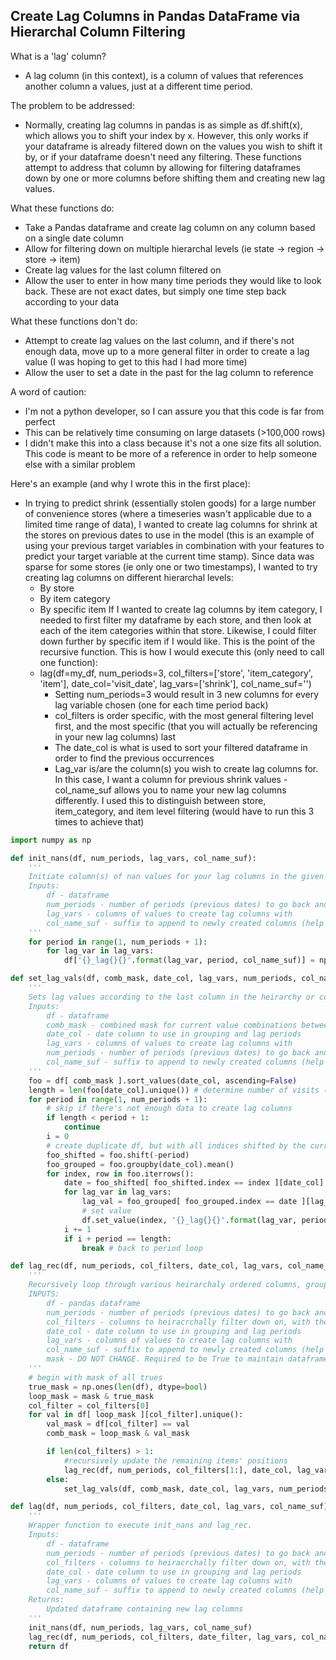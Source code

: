 ## Create Lag Columns in Pandas DataFrame via Hierarchal Column Filtering

What is a 'lag' column?
  - A lag column (in this context), is a column of values that references another column a values, just at a different time period.

The problem to be addressed:
  - Normally, creating lag columns in pandas is as simple as df.shift(x), which allows you to shift your index by x. However, this only works if your dataframe is already filtered down on the values you wish to shift it by, or if your dataframe doesn't need any filtering. These functions attempt to address that column by allowing for filtering dataframes down by one or more columns before shifting them and creating new lag values.

What these functions do:
  - Take a Pandas dataframe and create lag column on any column based on a single date column
  - Allow for filtering down on multiple hierarchal levels (ie state -> region -> store -> item)
  - Create lag values for the last column filtered on
  - Allow the user to enter in how many time periods they would like to look back. These are not exact dates, but simply one time step back according to your data

What these functions don't do:
  - Attempt to create lag values on the last column, and if there's not enough data, move up to a more general filter in order to create a lag value (I was hoping to get to this had I had more time)
  - Allow the user to set a date in the past for the lag column to reference

A word of caution:
  - I'm not a python developer, so I can assure you that this code is far from perfect
  - This can be relatively time consuming on large datasets (>100,000 rows)
  - I didn't make this into a class because it's not a one size fits all solution. This code is meant to be more of a reference in order to help someone else with a similar problem

Here's an example (and why I wrote this in the first place):
  - In trying to predict shrink (essentially stolen goods) for a large number of convenience stores (where a timeseries wasn't applicable due to a limited time range of data), I wanted to create lag columns for shrink at the stores on previous dates to use in the model (this is an example of using your previous target variables in combination with your features to predict your target variable at the current time stamp). Since data was sparse for some stores (ie only one or two timestamps), I wanted to try creating lag columns on different hierarchal levels:
    - By store
    - By item category
    - By specific item
  If I wanted to create lag columns by item category, I needed to first filter my dataframe by each store, and then look at each of the item categories within that store. Likewise, I could filter down further by specific item if I would like. This is the point of the recursive function. This is how I would execute this (only need to call one function):
    - lag(df=my_df, num_periods=3, col_filters=['store', 'item_category', 'item'], date_col='visit_date', lag_vars=['shrink'], col_name_suf='')
      - Setting num_periods=3 would result in 3 new columns for every lag variable chosen (one for each time period back)
      - col_filters is order specific, with the most general filtering level first, and the most specific (that you will actually be referencing in your new lag columns) last
      - The date_col is what is used to sort your filtered dataframe in order to find the previous occurrences
      - Lag_var is/are the column(s) you wish to create lag columns for. In this case, I want a column for previous shrink values
      -col_name_suf allows you to name your new lag columns differently. I used this to distinguish between store, item_category, and item level filtering (would have to run this 3 times to achieve that)

```python
import numpy as np

def init_nans(df, num_periods, lag_vars, col_name_suf):
    '''
    Initiate column(s) of nan values for your lag columns in the given dataframe
    Inputs:
        df - dataframe
        num_periods - number of periods (previous dates) to go back and attempt to fill lag values for
        lag_vars - columns of values to create lag columns with
        col_name_suf - suffix to append to newly created columns (help to distinguish between last filtered column choosen)
    '''
    for period in range(1, num_periods + 1):
        for lag_var in lag_vars:
            df['{}_lag{}{}'.format(lag_var, period, col_name_suf)] = np.nan

def set_lag_vals(df, comb_mask, date_col, lag_vars, num_periods, col_name_suf):
    '''
    Sets lag values according to the last column in the heirarchy or columns
    Inputs:
        df - dataframe
        comb_mask - combined mask for current value combinations between columns. Used to filter dataframe
        date_col - date column to use in grouping and lag periods
        lag_vars - columns of values to create lag columns with
        num_periods - number of periods (previous dates) to go back and attempt to fill lag values for
        col_name_suf - suffix to append to newly created columns (help to distinguish between last filtered column choosen)
    '''
    foo = df[ comb_mask ].sort_values(date_col, ascending=False)     
    length = len(foo[date_col].unique()) # determine number of visits (because multiple item categories can be updated in a single visit)
    for period in range(1, num_periods + 1):
        # skip if there's not enough data to create lag columns
        if length < period + 1:
            continue
        i = 0
        # create duplicate df, but with all indices shifted by the current 'period' number
        foo_shifted = foo.shift(-period)
        foo_grouped = foo.groupby(date_col).mean()
        for index, row in foo.iterrows():
            date = foo_shifted[ foo_shifted.index == index ][date_col].values[0]
            for lag_var in lag_vars:
                lag_val = foo_grouped[ foo_grouped.index == date ][lag_var].values[0]
                # set value
                df.set_value(index, '{}_lag{}{}'.format(lag_var, period, col_name_suf), lag_val)
            i += 1
            if i + period == length:
                break # back to period loop

def lag_rec(df, num_periods, col_filters, date_col, lag_vars, col_name_suf, mask=True):
    '''
    Recursively loop through various heirarchaly ordered columns, grouping by date
    INPUTS:
        df - pandas dataframe
        num_periods - number of periods (previous dates) to go back and attempt to fill lag values for
        col_filters - columns to heiracrchally filter down on, with the last column being the one ultimately used
        date_col - date column to use in grouping and lag periods
        lag_vars - columns of values to create lag columns with
        col_name_suf - suffix to append to newly created columns (help to distinguish between last filtered column choosen)
        mask - DO NOT CHANGE. Required to be True to maintain dataframe mask between recursive iterations
    '''
    # begin with mask of all trues
    true_mask = np.ones(len(df), dtype=bool)
    loop_mask = mask & true_mask
    col_filter = col_filters[0]
    for val in df[ loop_mask ][col_filter].unique():
        val_mask = df[col_filter] == val
        comb_mask = loop_mask & val_mask

        if len(col_filters) > 1:
            #recursively update the remaining items' positions
            lag_rec(df, num_periods, col_filters[1:], date_col, lag_vars, col_name_suf, mask=comb_mask)
        else:
            set_lag_vals(df, comb_mask, date_col, lag_vars, num_periods, col_name_suf)

def lag(df, num_periods, col_filters, date_col, lag_vars, col_name_suf):
    '''
    Wrapper function to execute init_nans and lag_rec.
    Inputs:
        df - dataframe
        num_periods - number of periods (previous dates) to go back and attempt to fill lag values for
        col_filters - columns to heiracrchally filter down on, with the last column being the one ultimately used
        date_col - date column to use in grouping and lag periods
        lag_vars - columns of values to create lag columns with
        col_name_suf - suffix to append to newly created columns (help to distinguish between last filtered column choosen)
    Returns:
        Updated dataframe containing new lag columns
    '''
    init_nans(df, num_periods, lag_vars, col_name_suf)
    lag_rec(df, num_periods, col_filters, date_filter, lag_vars, col_name_suf)
    return df
```
